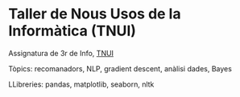 # Taller de Nous Usos de la Informàtica (TNUI)

Assignatura de 3r de Info, [TNUI](http://grad.ub.edu/grad3/plae/AccesInformePD?curs=2022&codiGiga=364322&idioma=CAT&recurs=publicacio)

Tòpics: recomanadors, NLP, gradient descent, anàlisi dades, Bayes

LLibreries: pandas, matplotlib, seaborn, nltk
